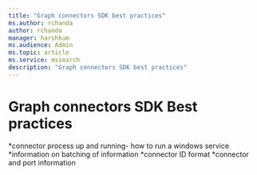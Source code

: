 ```yaml
---
title: "Graph connectors SDK best practices"
ms.author: rchanda
author: rchanda
manager: harshkum
ms.audience: Admin
ms.topic: article
ms.service: mssearch
description: "Graph connectors SDK best practices"
---
```


# Graph connectors SDK Best practices

*connector process up and running- how to run a windows service
*information on batching of information
*connector ID format
*connector and port information
